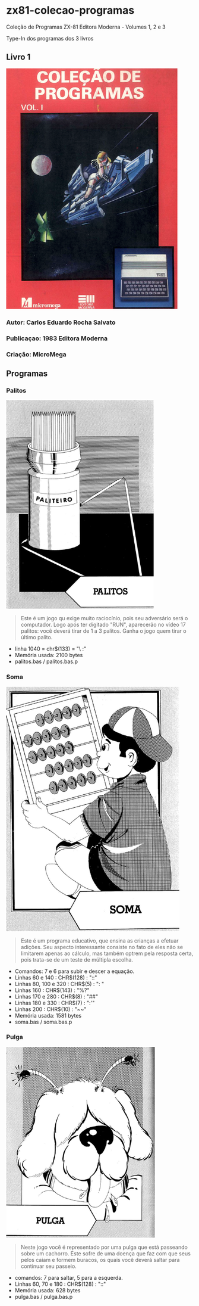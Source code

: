 # zx81-colecao-programas
Coleção de Programas ZX-81 Editora Moderna - Volumes 1, 2 e 3

Type-In dos programas dos 3 livros

## Livro 1
![Capa Livro 1](images/capa-colecao1.png)

### Autor: **Carlos Eduardo Rocha Salvato**
### Publicaçao: **1983 Editora Moderna**
### Criação: **MicroMega**

## Programas
### Palitos
![Palitos](images/palitos.png)

>Este é um jogo qu exige muito raciocínio, pois seu adversário será o computador. Logo após ter digitado "RUN", aparecerão no vídeo 17 palitos: você deverá tirar de 1 a 3  palitos. Ganha o jogo quem tirar o último palito.
* linha 1040 = chr$(133) = "\ :"
* Memória usada: 2100 bytes
* palitos.bas / palitos.bas.p
### Soma
![Soma](images/soma.png)

>Este é um programa educativo, que ensina as crianças a efetuar adições. Seu aspecto interessante consiste no fato de eles não se limitarem apenas ao cálculo, mas também optrem pela resposta certa, pois trata-se de um teste de múltipla escolha.
* Comandos: 7 e 6 para subir e descer a equação.
* Linhas 60 e 140 : CHR$(128) : "\::"
* Linhas 80, 100 e 320 : CHR$(5) : "\: "
* Linhas 160 : CHR$(143) : "%?"
* Linhas 170 e 280 : CHR$(8) : "\##"
* Linhas 180 e 330 : CHR$(7) : "\:'"
* Linhas 200 : CHR$(10) : "\~~"
* Memória usada: 1581 bytes
* soma.bas / soma.bas.p
### Pulga
![Pulga](images/pulga.png)

>Neste jogo você é representado por uma pulga que está passeando sobre um cachorro. Este sofre de uma doença que faz com que seus pelos caiam e formem buracos, os quais você deverá saltar para continuar seu passeio.
* comandos: 7 para saltar, 5 para a esquerda.
* Linhas 60, 70 e 180 : CHR$(128) : "\::"
* Memória usada: 628 bytes
* pulga.bas / pulga.bas.p


